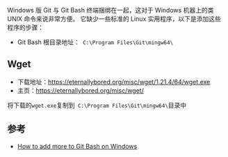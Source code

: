 Windows 版 Git 与 Git Bash 终端捆绑在一起，这对于 Windows 机器上的类 UNIX 命令来说非常方便。 它缺少一些标准的 Linux 实用程序，以下是添加这些程序的步骤：
- Git Bash 根目录地址：` C:\Program Files\Git\mingw64\`

## Wget
- 下载地址：https://eternallybored.org/misc/wget/1.21.4/64/wget.exe
- 主页：https://eternallybored.org/misc/wget/

将下载的`wget.exe`复制到` C:\Program Files\Git\mingw64\`目录中

## 参考
- [How to add more to Git Bash on Windows](https://gist.github.com/evanwill/0207876c3243bbb6863e65ec5dc3f058)
